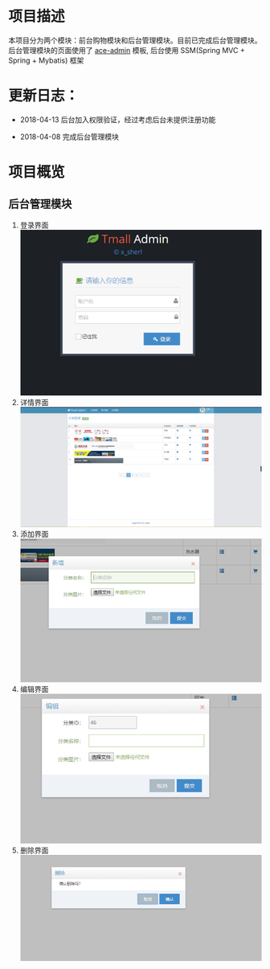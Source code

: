 # 项目描述
本项目分为两个模块：前台购物模块和后台管理模块。目前已完成后台管理模块。  
后台管理模块的页面使用了 [ace-admin](http://ace.jeka.by/index.html) 模板, 后台使用 SSM(Spring MVC + Spring + Mybatis) 框架
# 更新日志：
* 2018-04-13
后台加入权限验证，经过考虑后台未提供注册功能

* 2018-04-08
 完成后台管理模块
 
# 项目概览
## 后台管理模块
1. 登录界面  
    ![login](README/login.png "login.png")  
2. 详情界面  
    ![details](README/category.png "category.png")  
3. 添加界面  
    ![add](README/newCategory.png "newCategory.png") 
4. 编辑界面  
    ![edit](README/editCategory.png "editCategory.png")
5. 删除界面  
    ![delete](README/deleteCategory.png "deleteCategory.png")